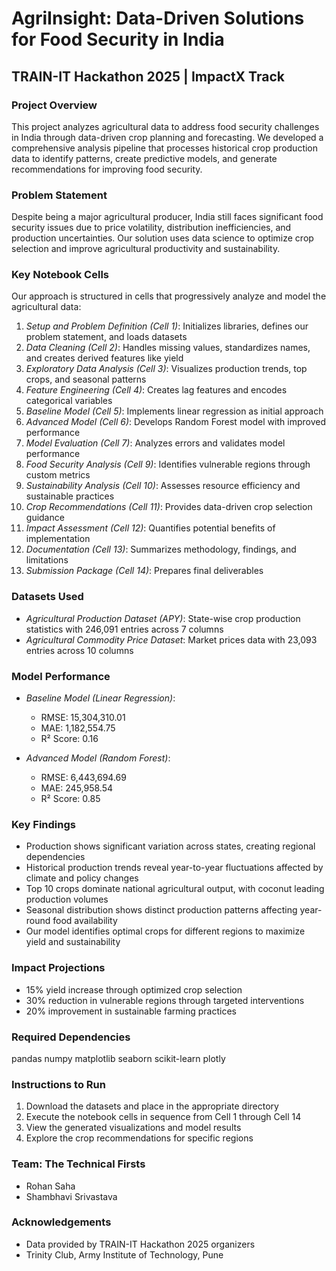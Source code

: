 # AgriInsight: Data-Driven Solutions for Food Security in India
## TRAIN-IT Hackathon 2025 | ImpactX Track

### Project Overview
This project analyzes agricultural data to address food security challenges in India through data-driven crop planning and forecasting. We developed a comprehensive analysis pipeline that processes historical crop production data to identify patterns, create predictive models, and generate recommendations for improving food security.

### Problem Statement
Despite being a major agricultural producer, India still faces significant food security issues due to price volatility, distribution inefficiencies, and production uncertainties. Our solution uses data science to optimize crop selection and improve agricultural productivity and sustainability.

### Key Notebook Cells
Our approach is structured in cells that progressively analyze and model the agricultural data:

1. *Setup and Problem Definition (Cell 1)*: Initializes libraries, defines our problem statement, and loads datasets
2. *Data Cleaning (Cell 2)*: Handles missing values, standardizes names, and creates derived features like yield
3. *Exploratory Data Analysis (Cell 3)*: Visualizes production trends, top crops, and seasonal patterns
4. *Feature Engineering (Cell 4)*: Creates lag features and encodes categorical variables
5. *Baseline Model (Cell 5)*: Implements linear regression as initial approach
6. *Advanced Model (Cell 6)*: Develops Random Forest model with improved performance
7. *Model Evaluation (Cell 7)*: Analyzes errors and validates model performance
8. *Food Security Analysis (Cell 9)*: Identifies vulnerable regions through custom metrics
9. *Sustainability Analysis (Cell 10)*: Assesses resource efficiency and sustainable practices
10. *Crop Recommendations (Cell 11)*: Provides data-driven crop selection guidance
11. *Impact Assessment (Cell 12)*: Quantifies potential benefits of implementation
12. *Documentation (Cell 13)*: Summarizes methodology, findings, and limitations
13. *Submission Package (Cell 14)*: Prepares final deliverables

### Datasets Used
- *Agricultural Production Dataset (APY)*: State-wise crop production statistics with 246,091 entries across 7 columns
- *Agricultural Commodity Price Dataset*: Market prices data with 23,093 entries across 10 columns

### Model Performance
- *Baseline Model (Linear Regression)*:
  - RMSE: 15,304,310.01
  - MAE: 1,182,554.75
  - R² Score: 0.16
  
- *Advanced Model (Random Forest)*:
  - RMSE: 6,443,694.69
  - MAE: 245,958.54
  - R² Score: 0.85

### Key Findings
- Production shows significant variation across states, creating regional dependencies
- Historical production trends reveal year-to-year fluctuations affected by climate and policy changes
- Top 10 crops dominate national agricultural output, with coconut leading production volumes
- Seasonal distribution shows distinct production patterns affecting year-round food availability
- Our model identifies optimal crops for different regions to maximize yield and sustainability

### Impact Projections
- 15% yield increase through optimized crop selection
- 30% reduction in vulnerable regions through targeted interventions
- 20% improvement in sustainable farming practices

### Required Dependencies

pandas
numpy
matplotlib
seaborn
scikit-learn
plotly


### Instructions to Run
1. Download the datasets and place in the appropriate directory
2. Execute the notebook cells in sequence from Cell 1 through Cell 14
3. View the generated visualizations and model results
4. Explore the crop recommendations for specific regions

### Team: The Technical Firsts
- Rohan Saha
- Shambhavi Srivastava 

### Acknowledgements
- Data provided by TRAIN-IT Hackathon 2025 organizers
- Trinity Club, Army Institute of Technology, Pune
